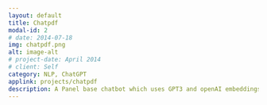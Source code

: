 ```yaml
---
layout: default
title: Chatpdf
modal-id: 2
# date: 2014-07-18
img: chatpdf.png
alt: image-alt
# project-date: April 2014
# client: Self
category: NLP, ChatGPT
applink: projects/chatpdf
description: A Panel base chatbot which uses GPT3 and openAI embeddings to answer questions from uploaded documents 
---
```


